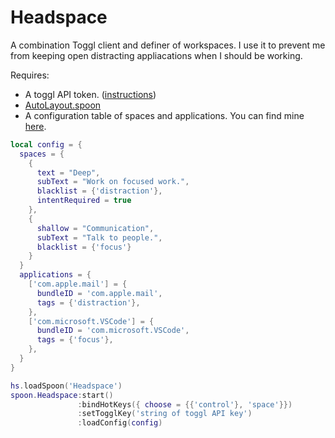 # Headspace

A combination Toggl client and definer of workspaces. I use it to prevent me
from keeping open distracting appliacations when I should be working.

Requires:
- A toggl API token.
  ([instructions](https://support.toggl.com/en/articles/3116844-where-is-my-api-token-located))
- [AutoLayout.spoon](https://github.com/evantravers/AutoLayout.spoon)
- A configuration table of spaces and applications. You can find mine
  [here](https://github.com/evantravers/hammerspoon-config/blob/master/init.lua).

```lua
local config = {
  spaces = {
    {
      text = "Deep",
      subText = "Work on focused work.",
      blacklist = {'distraction'},
      intentRequired = true
    },
    {
      shallow = "Communication",
      subText = "Talk to people.",
      blacklist = {'focus'}
    }
  }
  applications = {
    ['com.apple.mail'] = {
      bundleID = 'com.apple.mail',
      tags = {'distraction'},
    },
    ['com.microsoft.VSCode'] = {
      bundleID = 'com.microsoft.VSCode',
      tags = {'focus'},
    },
  }
}

hs.loadSpoon('Headspace')
spoon.Headspace:start()
               :bindHotKeys({ choose = {{'control'}, 'space'}})
               :setTogglKey('string of toggl API key')
               :loadConfig(config)
```
